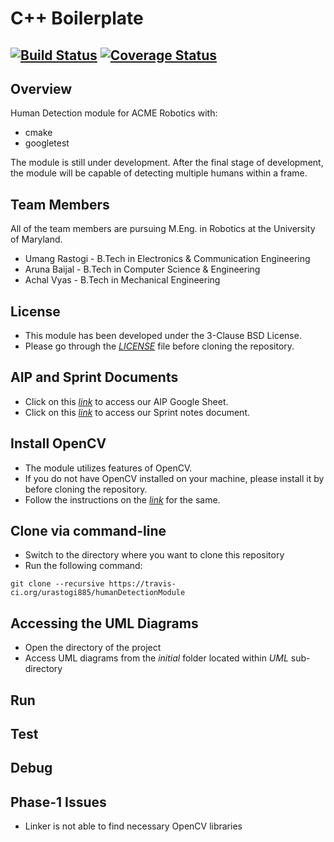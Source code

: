 # C++ Boilerplate
[![Build Status](https://travis-ci.org/urastogi885/humanDetectionModule.svg?branch=master)](https://travis-ci.org/urastogi885/humanDetectionModule)
[![Coverage Status](https://coveralls.io/repos/github/urastogi885/humanDetectionModule/badge.svg?branch=master)](https://coveralls.io/github/urastogi885/humanDetectionModule?branch=master)
---

## Overview

Human Detection module for ACME Robotics with:

- cmake
- googletest

The module is still under development. After the final stage of development, the module will be capable of detecting
multiple humans within a frame.

## Team Members

All of the team members are pursuing M.Eng. in Robotics at the University of Maryland.

- Umang Rastogi - B.Tech in Electronics & Communication Engineering
- Aruna Baijal - B.Tech in Computer Science & Engineering
- Achal Vyas - B.Tech in Mechanical Engineering

## License

- This module has been developed under the 3-Clause BSD License.
- Please go through the [*LICENSE*](https://github.com/urastogi885/humanDetectionModule/blob/phase1/LICENSE)
file before cloning the repository.

## AIP and Sprint Documents

- Click on this [*link*](https://docs.google.com/spreadsheets/d/1oHHijKNsoFVp84mNC5g5sJ4BwJQwT6XpO5uRFw9AMzE/edit?usp=sharing)
to access our AIP Google Sheet.
- Click on this [*link*](https://docs.google.com/document/d/13PsjxV7XgBc0alKm0SCArrKI3s-3ExToed2AtDfnuaQ/edit?usp=sharing)
to access our Sprint notes document.

## Install OpenCV

- The module utilizes features of OpenCV.
- If you do not have OpenCV installed on your machine, please install it by before cloning the repository.
- Follow the instructions on the [*link*](https://docs.opencv.org/master/d7/d9f/tutorial_linux_install.html) for the same.
 
## Clone via command-line

- Switch to the directory where you want to clone this repository
- Run the following command:
```shell script
git clone --recursive https://travis-ci.org/urastogi885/humanDetectionModule
```

## Accessing the UML Diagrams
- Open the directory of the project
- Access UML diagrams from the *initial* folder located within *UML* sub-directory

## Run

## Test

## Debug

## Phase-1 Issues

- Linker is not able to find necessary OpenCV libraries